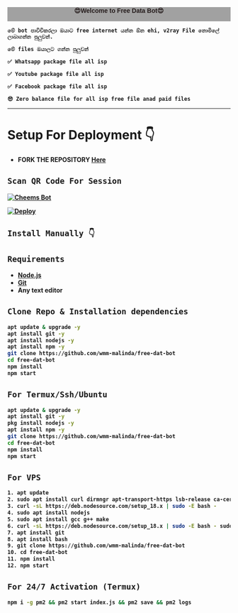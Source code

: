 

<p style="align-items: center;color: rgb(37, 28, 28);font-family: 'Lucida Sans', 'Lucida Sans Regular', 'Lucida Grande', 'Lucida Sans Unicode', Geneva, Verdana, sans-serif;font-weight: bold;justify-content: center;background-color: rgba(100, 100, 100, 0.6);" align='center'><b>😍Welcome to Free Data Bot😍<br><br>

    මේ bot පාවිචිකරලා ඔයාට free internet යන්න ඕන ehi, v2ray File නොමිලේ ලාබාගන්න පුලුවන්.
    
    මේ files ඔයාලට ගන්න පුලුවන්
    
    ✅ Whatsapp package file all isp
    
    ✅ Youtube package file all isp
    
    ✅ Facebook package file all isp
    
    😎 Zero balance file for all isp free file anad paid files

    

-------


# Setup For Deployment 👇

- FORK THE REPOSITORY [Here](https://github.com/wmm-malinda/free-dat-bot/fork)

## `Scan QR Code For Session`
[![Cheems Bot](https://repl.it/badge/github/quiec/whatsasena)](https://replit.com/@DGXeon/Cheems-Bot-Multi-Device-Qr-Code-Generator?output%20only=1&lite=1#index.js)



[![Deploy](https://www.herokucdn.com/deploy/button.svg)](https://heroku.com/deploy?template=https://github.com/wmm-malinda/free-dat-bot/)
## `Install Manually 👇`
## `Requirements`
* [Node.js](https://nodejs.org/en/)
* [Git](https://git-scm.com/downloads)
* Any text editor
## `Clone Repo & Installation dependencies`
```bash
apt update & upgrade -y
apt install git -y
apt install nodejs -y 
apt install npm -y 
git clone https://github.com/wmm-malinda/free-dat-bot
cd free-dat-bot
npm install
npm start
```
## `For Termux/Ssh/Ubuntu`
```bash
apt update & upgrade -y
apt install git -y
pkg install nodejs -y 
apt install npm -y 
git clone https://github.com/wmm-malinda/free-dat-bot
cd free-dat-bot
npm install
npm start
```
## `For VPS`
```bash
1. apt update
2. sudo apt install curl dirmngr apt-transport-https lsb-release ca-certificates vim
3. curl -sL https://deb.nodesource.com/setup_18.x | sudo -E bash -
4. sudo apt install nodejs
5. sudo apt install gcc g++ make
6. curl -sL https://deb.nodesource.com/setup_18.x | sudo -E bash - sudo apt install nodejscurl -sL https://dl.yarnpkg.com/debian/pubkey.gpg | sudo apt-key   add echo "deb https://dl.yarnpkg.com/debian/ stable main" | sudo tee /etc/apt/sources.list.d/yarn.list sudo apt update && sudo apt install yarn
7. apt install git 
8. apt install bash
9. git clone https://github.com/wmm-malinda/free-dat-bot
10. cd free-dat-bot
11. npm install
12. npm start    
```
## `For 24/7 Activation (Termux)`
```bash
npm i -g pm2 && pm2 start index.js && pm2 save && pm2 logs
```
